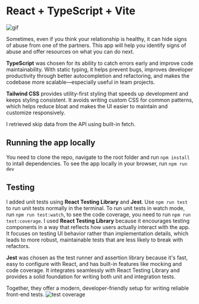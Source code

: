 # React + TypeScript + Vite

![gif](https://github.com/asabahebwa/weathersasa/blob/master/src/assets/hotline.gif)

Sometimes, even if you think your relationship is healthy, it can hide signs of abuse from one of the partners. This app will help you identify signs of abuse and offer resources on what you can do next.

**TypeScript** was chosen for its ability to catch errors early and improve code maintainability. With static typing, it helps prevent bugs, improves developer productivity through better autocompletion and refactoring, and makes the codebase more scalable—especially useful in team projects.

**Tailwind CSS** provides utility-first styling that speeds up development and keeps styling consistent. It avoids writing custom CSS for common patterns, which helps reduce bloat and makes the UI easier to maintain and customize responsively.

I retrieved skip data from the API using built-in fetch.

## Running the app locally

You need to clone the repo, navigate to the root folder and run `npm install` to intall dependencies. To see the app locally in your browser, run `npm run dev`

## Testing

I added unit tests using **React Testing Library** and **Jest**. Use `npm run test` to run unit tests normally in the terminal. To run unit tests in watch mode, run `npm run test:watch`, to see the code coverage, you need to run `npm run test:coverage`.
I used **React Testing Library** because it encourages testing components in a way that reflects how users actually interact with the app. It focuses on testing UI behavior rather than implementation details, which leads to more robust, maintainable tests that are less likely to break with refactors.

**Jest** was chosen as the test runner and assertion library because it's fast, easy to configure with React, and has built-in features like mocking and code coverage. It integrates seamlessly with React Testing Library and provides a solid foundation for writing both unit and integration tests.

Together, they offer a modern, developer-friendly setup for writing reliable front-end tests.
![test coverage](https://github.com/asabahebwa/hotline/blob/master/src/assets/img/.png)
